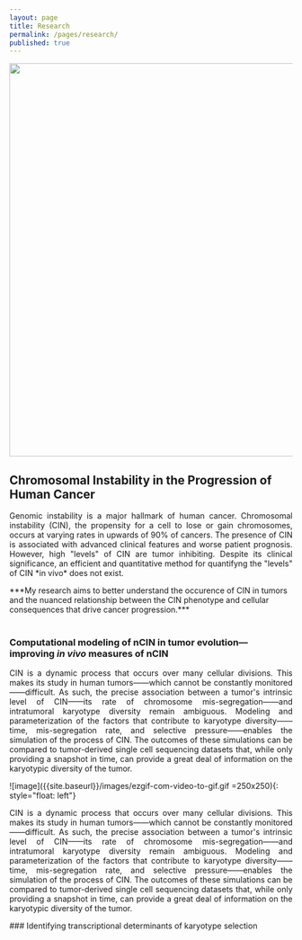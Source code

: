 ```yaml
---
layout: page
title: Research
permalink: /pages/research/
published: true
---
```

<p style="text-align:center"><img src = "{{site.baseurl}}/images/nci-vol-2493-300.jpg" width = "700"></p>

## Chromosomal Instability in the Progression of Human Cancer
  <p style="text-align:justify">
Genomic instability is a major hallmark of human cancer. Chromosomal instability (CIN), the propensity for a cell to lose or gain chromosomes, occurs at varying rates in upwards of 90% of cancers. The presence of CIN is associated with advanced clinical features and worse patient prognosis. However, high "levels" of CIN are tumor inhibiting. Despite its clinical significance, an efficient and quantitative method for quantifyng the "levels" of CIN *in vivo* does not exist. 
<br>
  </p>
***My research aims to better understand the occurence of CIN in tumors and the nuanced relationship between the CIN phenotype and cellular consequences that drive cancer progression.***
<br><br>

### Computational modeling of nCIN in tumor evolution—improving *in vivo* measures of nCIN
 <p style="text-align:justify">
  CIN is a dynamic process that occurs over many cellular divisions. This makes its study in human tumors——which cannot be constantly monitored——difficult. As such, the precise association between a tumor's intrinsic level of CIN——its rate of chromosome mis-segregation——and intratumoral karyotype diversity remain ambiguous. Modeling and parameterization of the factors that contribute to karyotype diversity——time, mis-segregation rate, and selective pressure——enables the simulation of the process of CIN. The outcomes of these simulations can be compared to tumor-derived single cell sequencing datasets that, while only providing a snapshot in time, can provide a great deal of information on the karyotypic diversity of the tumor. 
  </p>
  
  ![image]({{site.baseurl}}/images/ezgif-com-video-to-gif.gif =250x250){: style="float: left"}

 <p style="text-align:justify">
  CIN is a dynamic process that occurs over many cellular divisions. This makes its study in human tumors——which cannot be constantly monitored——difficult. As such, the precise association between a tumor's intrinsic level of CIN——its rate of chromosome mis-segregation——and intratumoral karyotype diversity remain ambiguous. Modeling and parameterization of the factors that contribute to karyotype diversity——time, mis-segregation rate, and selective pressure——enables the simulation of the process of CIN. The outcomes of these simulations can be compared to tumor-derived single cell sequencing datasets that, while only providing a snapshot in time, can provide a great deal of information on the karyotypic diversity of the tumor. 
  </p>
### Identifying transcriptional determinants of karyotype selection
